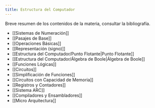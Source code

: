 ```yaml
---
title: Estructura del Computador
---
```


Breve resumen de los contenidos de la materia, consultar la bibliografía.

- [[Sistemas de Numeración]]
- [[Pasajes de Base]]
- [[Operaciones Básicas]]
- [[Representación (signo)]]
- [[Estructura del Computador/Punto Flotante|Punto Flotante]]
- [[Estructura del Computador/Álgebra de Boole|Álgebra de Boole]]
- [[Funciones Lógicas]]
- [[Circuitos]]
- [[Simplificación de Funciones]]
- [[Circuitos con Capacidad de Memoria]]
- [[Registros y Contadores]]
- [[Sistema ARC]]
- [[Compiladores y Ensambladores]]
- [[Micro Arquitectura]]
